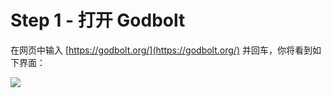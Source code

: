 # Step 1 - 打开 Godbolt

在网页中输入 [https://godbolt.org/](https://godbolt.org/) 并回车，你将看到如下界面：

<img src="/01/100-overview.png" class="m-0 h-100 rounded shadow">
